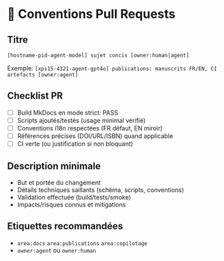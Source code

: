 # 🧾 Conventions Pull Requests

## Titre
`[hostname-pid-agent-model] sujet concis [owner:human|agent]`

Exemple:
`[xps15-4321-agent-gpt4o] publications: manuscrits FR/EN, CI artefacts [owner:agent]`

## Checklist PR
- [ ] Build MkDocs en mode strict: PASS
- [ ] Scripts ajoutés/testés (usage minimal vérifié)
- [ ] Conventions i18n respectées (FR défaut, EN miroir)
- [ ] Références précises (DOI/URL/ISBN) quand applicable
- [ ] CI verte (ou justification si non bloquant)

## Description minimale
- But et portée du changement
- Détails techniques saillants (schéma, scripts, conventions)
- Validation effectuée (build/tests/smoke)
- Impacts/risques connus et mitigations

## Etiquettes recommandées
- `area:docs` `area:publications` `area:copilotage`
- `owner:agent` ou `owner:human`
